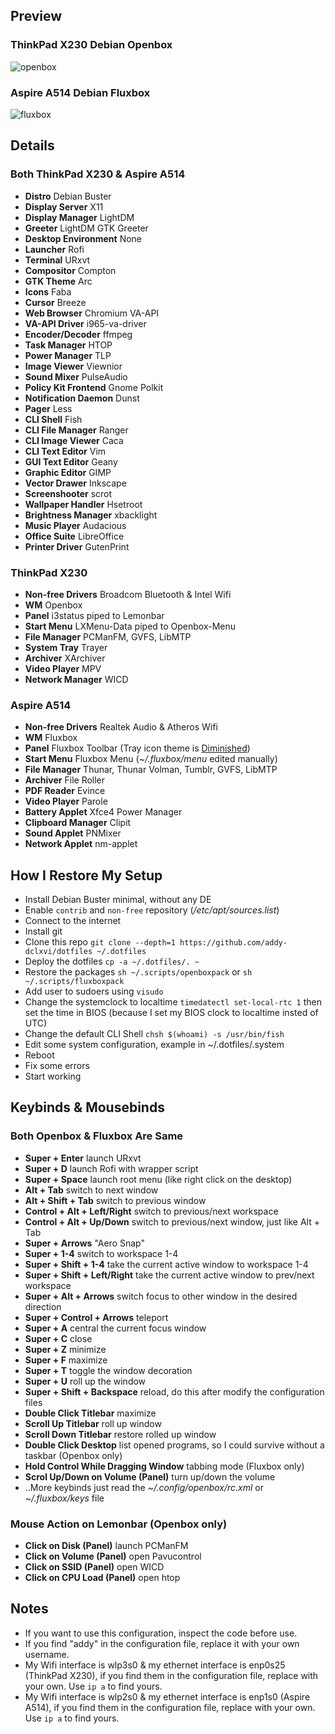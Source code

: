 ## Preview
### ThinkPad X230 Debian Openbox
![openbox](https://raw.githubusercontent.com/addy-dclxvi/dotfiles/master/.preview/openbox.jpg)
<br />
### Aspire A514 Debian Fluxbox
![fluxbox](https://raw.githubusercontent.com/addy-dclxvi/dotfiles/master/.preview/fluxbox.jpg)
<br />
## Details
### Both ThinkPad X230 & Aspire A514
- **Distro** Debian Buster
- **Display Server** X11
- **Display Manager** LightDM
- **Greeter** LightDM GTK Greeter
- **Desktop Environment** None
- **Launcher** Rofi
- **Terminal** URxvt
- **Compositor** Compton
- **GTK Theme** Arc
- **Icons** Faba
- **Cursor** Breeze
- **Web Browser** Chromium VA-API
- **VA-API Driver** i965-va-driver
- **Encoder/Decoder** ffmpeg
- **Task Manager** HTOP
- **Power Manager** TLP
- **Image Viewer** Viewnior
- **Sound Mixer** PulseAudio
- **Policy Kit Frontend** Gnome Polkit
- **Notification Daemon** Dunst
- **Pager** Less
- **CLI Shell** Fish
- **CLI File Manager** Ranger
- **CLI Image Viewer** Caca
- **CLI Text Editor** Vim
- **GUI Text Editor** Geany
- **Graphic Editor** GIMP
- **Vector Drawer** Inkscape
- **Screenshooter** scrot
- **Wallpaper Handler** Hsetroot
- **Brightness Manager** xbacklight
- **Music Player** Audacious
- **Office Suite** LibreOffice
- **Printer Driver** GutenPrint

### ThinkPad X230
- **Non-free Drivers** Broadcom Bluetooth & Intel Wifi
- **WM** Openbox
- **Panel** i3status piped to Lemonbar
- **Start Menu** LXMenu-Data piped to Openbox-Menu
- **File Manager** PCManFM, GVFS, LibMTP
- **System Tray** Trayer
- **Archiver** XArchiver
- **Video Player** MPV
- **Network Manager** WICD

### Aspire A514
- **Non-free Drivers** Realtek Audio & Atheros Wifi
- **WM** Fluxbox
- **Panel** Fluxbox Toolbar (Tray icon theme is
[Diminished](https://github.com/addy-dclxvi/diminished-tray-icons))
- **Start Menu** Fluxbox Menu (*~/.fluxbox/menu* edited manually)
- **File Manager** Thunar, Thunar Volman, Tumblr, GVFS, LibMTP
- **Archiver** File Roller
- **PDF Reader** Evince
- **Video Player** Parole
- **Battery Applet** Xfce4 Power Manager
- **Clipboard Manager** Clipit
- **Sound Applet** PNMixer
- **Network Applet** nm-applet

## How I Restore My Setup
- Install Debian Buster minimal, without any DE
- Enable `contrib` and `non-free` repository (*/etc/apt/sources.list*)
- Connect to the internet
- Install git
- Clone this repo `git clone --depth=1 https://github.com/addy-dclxvi/dotfiles ~/.dotfiles`
- Deploy the dotfiles `cp -a ~/.dotfiles/. ~`
- Restore the packages `sh ~/.scripts/openboxpack` or `sh ~/.scripts/fluxboxpack`
- Add user to sudoers using `visudo`
- Change the systemclock to localtime `timedatectl set-local-rtc 1` then set the time in BIOS
(because I set my BIOS clock to localtime insted of UTC)
- Change the default CLI Shell `chsh $(whoami) -s /usr/bin/fish`
- Edit some system configuration, example in ~/.dotfiles/.system
- Reboot
- Fix some errors
- Start working

## Keybinds & Mousebinds
### Both Openbox & Fluxbox Are Same
- **Super + Enter** launch URxvt
- **Super + D** launch Rofi with wrapper script
- **Super + Space** launch root menu (like right click on the desktop)
- **Alt + Tab** switch to next window
- **Alt + Shift + Tab** switch to previous window
- **Control + Alt + Left/Right** switch to previous/next workspace
- **Control + Alt + Up/Down**  switch to previous/next window, just like Alt + Tab
- **Super + Arrows** "Aero Snap"
- **Super + 1-4** switch to workspace 1-4
- **Super + Shift + 1-4** take the current active window to workspace 1-4
- **Super + Shift + Left/Right** take the current active window to prev/next workspace
- **Super + Alt + Arrows** switch focus to other window in the desired direction
- **Super + Control + Arrows** teleport
- **Super + A** central the current focus window
- **Super + C** close
- **Super + Z** minimize
- **Super + F** maximize
- **Super + T** toggle the window decoration
- **Super + U** roll up the window
- **Super + Shift + Backspace** reload, do this after modify the configuration files
- **Double Click Titlebar** maximize
- **Scroll Up Titlebar** roll up window
- **Scroll Down Titlebar** restore rolled up window
- **Double Click Desktop** list opened programs,
so I could survive without a taskbar (Openbox only)
- **Hold Control While Dragging Window** tabbing mode (Fluxbox only)
- **Scrol Up/Down on Volume (Panel)** turn up/down the volume
- ..More keybinds just read the *~/.config/openbox/rc.xml* 
or *~/.fluxbox/keys* file

### Mouse Action on Lemonbar (Openbox only)
- **Click on Disk (Panel)** launch PCManFM 
- **Click on Volume (Panel)** open Pavucontrol 
- **Click on SSID (Panel)** open WICD
- **Click on CPU Load (Panel)** open htop


## Notes
- If you want to use this configuration, inspect the code before use.
- If you find "addy" in the configuration file, replace it with your own username.
- My Wifi interface is wlp3s0 & my ethernet interface is enp0s25 (ThinkPad X230),
if you find them in the configuration file, replace with your own. Use `ip a` to find yours.
- My Wifi interface is wlp2s0 & my ethernet interface is enp1s0 (Aspire A514),
if you find them in the configuration file, replace with your own. Use `ip a` to find yours.
